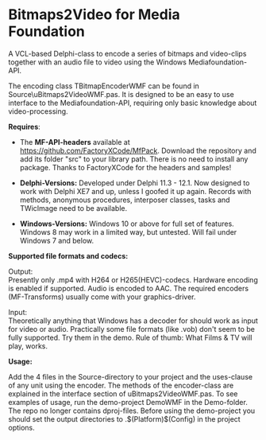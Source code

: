 # Bitmaps2Video for Media Foundation

 A VCL-based Delphi-class to encode a series of bitmaps and video-clips together with an audio file to video using the Windows Mediafoundation-API.

The encoding class TBitmapEncoderWMF can be found in Source\uBitmaps2VideoWMF.pas. 
It is designed to be an easy to use interface to the Mediafoundation-API, requiring only basic knowledge about video-processing.

<B>Requires</B>:

* The <B>MF-API-headers</B> available at https://github.com/FactoryXCode/MfPack. 
Download the repository and add its folder "src" to your library path. There is no need to install any package.
Thanks to FactoryXCode for the headers and samples!

* <B> Delphi-Versions:</B>
Developed under Delphi 11.3 - 12.1. Now designed to work with Delphi XE7 and up, unless I goofed it up again. 
Records with methods, anonymous procedures, interposer classes, tasks and TWicImage need to be available.

* <B> Windows-Versions:</B>
Windows 10 or above for full set of features. Windows 8 may work in a limited way, but untested. Will fail under
Windows 7 and below.

<B>Supported file formats and codecs:</B>

Output:  
Presently only .mp4 with H264 or H265(HEVC)-codecs. Hardware encoding is enabled if supported. Audio is encoded to AAC.
The required encoders (MF-Transforms) usually come with your graphics-driver.

Input:  
Theoretically anything that Windows has a decoder for should work as input for video or audio. 
Practically some file formats (like .vob) don't seem to be fully supported. Try them
in the demo. Rule of thumb: What Films & TV will play, works.

<B>Usage:</B>

Add the 4 files in the Source-directory to your project and the uses-clause of any unit using the encoder.
The methods of the encoder-class are explained in the interface section of uBitmaps2VideoWMF.pas.
To see examples of usage, run the demo-project DemoWMF in the Demo-folder. The repo no longer contains dproj-files. 
Before using the demo-project you should set the output directories to .\$(Platform)\$(Config) in the project options.






